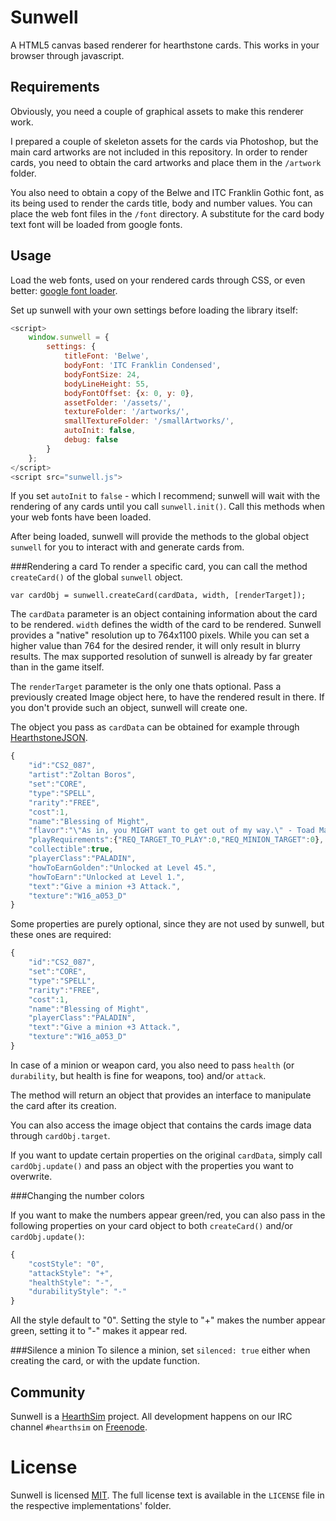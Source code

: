 Sunwell
=======

A HTML5 canvas based renderer for hearthstone cards.
This works in your browser through javascript.

Requirements
------------

Obviously, you need a couple of graphical assets to make this renderer work.

I prepared a couple of skeleton assets for the cards via Photoshop, but the main card artworks are not
included in this repository. In order to render cards, you need to obtain the card artworks and place
them in the `/artwork` folder.

You also need to obtain a copy of the Belwe and ITC Franklin Gothic font, as its being used to render the cards title, body
and number values. You can place the web font files in the `/font` directory. A substitute for the card body text
font will be loaded from google fonts.



Usage
-----
Load the web fonts, used on your rendered cards through CSS, or even better: [google font loader](https://github.com/typekit/webfontloader).

Set up sunwell with your own settings before loading the library itself:

```javascript
<script>
	window.sunwell = {
		settings: {
			titleFont: 'Belwe',
			bodyFont: 'ITC Franklin Condensed',
			bodyFontSize: 24,
			bodyLineHeight: 55,
			bodyFontOffset: {x: 0, y: 0},
			assetFolder: '/assets/',
			textureFolder: '/artworks/',
			smallTextureFolder: '/smallArtworks/',
			autoInit: false,
			debug: false
		}
	};
</script>
<script src="sunwell.js">
```	

If you set `autoInit` to `false` - which I recommend; sunwell will wait with the rendering of any cards until you call
`sunwell.init()`. Call this methods when your web fonts have been loaded.
	
After being loaded, sunwell will provide the methods to the global object `sunwell` for you to interact with and
generate cards from.


###Rendering a card
To render a specific card, you can call the method `createCard()` of the global `sunwell` object.

	var cardObj = sunwell.createCard(cardData, width, [renderTarget]);
	
The `cardData` parameter is an object containing information about the card to be rendered. `width`
defines the width of the card to be rendered. Sunwell provides a "native" resolution up to 764x1100
pixels. While you can set a higher value than 764 for the desired render, it will only result in blurry
results. The max supported resolution of sunwell is already by far greater than in the game itself.

The `renderTarget` parameter is the only one thats optional. Pass a previously created Image object 
here, to have the rendered result in there. If you don't provide such an object, sunwell will create one.

The object you pass as `cardData` can be obtained for example through [HearthstoneJSON](https://hearthstonejson.com/).

```javascript
{
	"id":"CS2_087",
	"artist":"Zoltan Boros",
	"set":"CORE",
	"type":"SPELL",
	"rarity":"FREE",
	"cost":1,
	"name":"Blessing of Might",
	"flavor":"\"As in, you MIGHT want to get out of my way.\" - Toad Mackle, recently buffed.",
	"playRequirements":{"REQ_TARGET_TO_PLAY":0,"REQ_MINION_TARGET":0},
	"collectible":true,
	"playerClass":"PALADIN",
	"howToEarnGolden":"Unlocked at Level 45.",
	"howToEarn":"Unlocked at Level 1.",
	"text":"Give a minion +3 Attack.",
	"texture":"W16_a053_D"
}
```

Some properties are purely optional, since they are not used by sunwell, but these ones are required:

```javascript
{
	"id":"CS2_087",
	"set":"CORE",
	"type":"SPELL",
	"rarity":"FREE",
	"cost":1,
	"name":"Blessing of Might",
	"playerClass":"PALADIN",
	"text":"Give a minion +3 Attack.",
	"texture":"W16_a053_D"
}
```

In case of a minion or weapon card, you also need to pass `health` (or `durability`, but health is fine for weapons, too) and/or `attack`.

The method will return an object that provides an interface to manipulate the card after its creation.

You can also access the image object that contains the cards image data through `cardObj.target`.

If you want to update certain properties on the original `cardData`, simply call `cardObj.update()` and
pass an object with the properties you want to overwrite.

###Changing the number colors

If you want to make the numbers appear green/red, you can also pass in the following properties on your card object to both 
`createCard()` and/or `cardObj.update()`:

```javascript
{
	"costStyle": "0",
	"attackStyle": "+",
	"healthStyle": "-",
	"durabilityStyle": "-"
}
```

All the style default to "0". Setting the style to "+" makes the number appear green, setting it to "-" makes it appear red.


###Silence a minion
To silence a minion, set `silenced: true` either when creating the card, or with the update function.


## Community

Sunwell is a [HearthSim](http://hearthsim.info) project. All development
happens on our IRC channel `#hearthsim` on [Freenode](https://freenode.net).


# License

Sunwell is licensed
[MIT](http://choosealicense.com/licenses/mit/). The full license text is
available in the `LICENSE` file in the respective implementations' folder.
